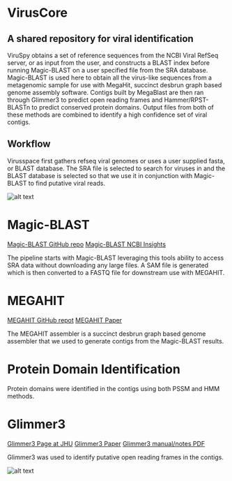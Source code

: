 # VirusCore
## A shared repository for viral identification

ViruSpy obtains a set of reference sequences from the NCBI Viral RefSeq server, or as input from the user, and constructs a BLAST index before running Magic-BLAST on a user specified file from the SRA database. Magic-BLAST is used here to obtain all the virus-like sequences from a metagenomic sample for use with MegaHit, succinct desbrun graph based genome assembly software. Contigs built by MegaBlast are then ran through Glimmer3 to predict open reading frames and Hammer/RPST-BLASTn to predict conserved protein domains. Output files from both of these methods are combined to identify a high confidence set of viral contigs. 

## Workflow 

Virusspace first gathers refseq viral genomes or uses a user supplied fasta, or BLAST database. The SRA file is selected to search for viruses in and the BLAST database is selected so that we use it in conjunction with Magic-BLAST to find putative viral reads.

![alt text](https://github.com/NCBI-Hackathons/VirusCore/blob/master/Slide2.jpg "Obtaining SRA Data and BLAST Databases")

# Magic-BLAST

[Magic-BLAST GitHub repo](https://github.com/boratyng/magicblast)
[Magic-BLAST NCBI Insights](https://ncbiinsights.ncbi.nlm.nih.gov/2016/10/13/introducing-magic-blast/)

The pipeline starts with Magic-BLAST leveraging this tools ability to access SRA data without downloading any large files. A SAM file is generated which is then converted to a FASTQ file for downstream use with MEGAHIT.

# MEGAHIT

[MEGAHIT GitHub repot](https://github.com/voutcn/megahit)
[MEGAHIT Paper](https://www.ncbi.nlm.nih.gov/pubmed/25609793)

The MEGAHIT assembler is a succinct desbrun graph based genome assembler that we used to generate contigs from the Magic-BLAST results.

# Protein Domain Identification

Protein domains were identified in the contigs using both PSSM and HMM methods. 

# Glimmer3

[Glimmer3 Page at JHU](https://ccb.jhu.edu/software/glimmer/)
[Glimmer3 Paper](https://ccb.jhu.edu/papers/glimmer3.pdf)
[Glimmer3 manual/notes PDF](https://ccb.jhu.edu/software/glimmer/glim302notes.pdf)

Glimmer3 was used to identify putative open reading frames in the contigs.

![alt text](https://github.com/NCBI-Hackathons/VirusCore/blob/master/Slide3.jpg "The Pipeline")












